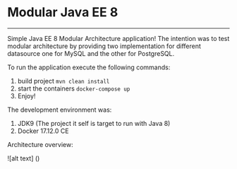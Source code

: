  # Modular Java EE 8

 ---

 Simple Java EE 8 Modular Architecture application! The intention was to test modular architecture
 by providing two implementation for different datasource one for MySQL and the other for PostgreSQL.
 
 To run the application execute the following commands:
 
 1. build project
``mvn clean install``
 2. start the containers
 ``docker-compose up``
 3. Enjoy!
  
 The development environment was:
 1. JDK9 (The project it self is target to run with Java 8)
 2. Docker 17.12.0 CE

 Architecture overview:
 
 ![alt text] ()
 
 


